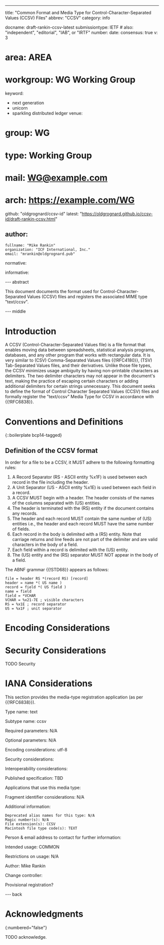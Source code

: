 ---
title: "Common Format and Media Type for Control-Character-Separated Values (CCSV) Files"
abbrev: "CCSV"
category: info

docname: draft-rankin-ccsv-latest
submissiontype: IETF  # also: "independent", "editorial", "IAB", or "IRTF"
number:
date:
consensus: true
v: 3
# area: AREA
# workgroup: WG Working Group
keyword:
 - next generation
 - unicorn
 - sparkling distributed ledger
venue:
#  group: WG
#  type: Working Group
#  mail: WG@example.com
#  arch: https://example.com/WG
  github: "oldgrognard/ccsv-id"
  latest: "https://oldgrognard.github.io/ccsv-id/draft-rankin-ccsv.html"

author:
 -
    fullname: "Mike Rankin"
    organization: "ICF International, Inc."
    email: "mrankin@oldgrognard.pub"

normative:

informative:


--- abstract

This document documents the format used for Control-Character-Separated Values (CCSV) files and registers the associated MIME type "text/ccsv".


--- middle

# Introduction

A CCSV (Control-Character-Separated Values file) is a file format that enables moving data between spreadsheets, statistical analysis programs, databases, and any other program that works with rectangular data. It is very similar to (CSV) Comma-Separated Values files {{!RFC4180}}, (TSV) Tab-Separated Values files, and their derivatives. Unlike those file types, the CCSV minimizes usage ambiguity by having non-printable characters as delimiters. The two delimiter characters may not appear in the document's text, making the practice of escaping certain characters or adding additional delimiters for certain strings unnecessary. This document seeks to define the format of Control Character Separated Values (CCSV) files and formally register the "text/ccsv" Media Type for CCSV in accordance with {{!RFC6838}}.

# Conventions and Definitions

{::boilerplate bcp14-tagged}

## Definition of the CCSV format

In order for a file to be a CCSV, it MUST adhere to the following formatting rules:

1. A Record Separator (RS - ASCII entity %x1F) is used between each record in the file including the header.
1. A Unit Separator (US - ASCII entity %x1E) is used between each field in a record.
1. A CCSV MUST begin with a header.  The header consists of the names of the columns separated with (US) entities.
1. The header is terminated with the (RS) entity if the document contains any records.
1. The header and each record MUST contain the same number of (US) entities i.e., the header and each record MUST have the same number of fields.
1. Each record in the body is delimited with a (RS) entity.  Note that carriage returns and line feeds are not part of the delimiter and are valid characters in the body of a field.
1. Each field within a record is delimited with the (US) entity.
1. The (US) entity and the (RS) separator MUST NOT appear in the body of a field.


The ABNF grammar {{!STD68}} appears as follows:

~~~~
file = header RS *(record RS) [record]
header = name *( US name )
record = field *( US field )
name = field
field = *VCHAR
VCHAR = %x21-7E ; visible characters
RS = %x1E ; record separator
US = %x1F ; unit separator
~~~~

# Encoding Considerations

# Security Considerations

TODO Security


# IANA Considerations

This section provides the media-type registration application (as per {{!RFC6838}}).

Type name: text

Subtype name: ccsv

Required parameters: N/A

Optional parameters: N/A

Encoding considerations: utf-8

Security considerations:

Interoperability considerations:

Published specification: TBD

Applications that use this media type:

Fragment identifier considerations: N/A

Additional information:

	Deprecated alias names for this type: N/A
	Magic number(s): N/A
	File extension(s): CCSV
	Macintosh file type code(s): TEXT

Person & email address to contact for further information:

Intended usage: COMMON

Restrictions on usage: N/A

Author: Mike Rankin

Change controller:

Provisional registration?


--- back

# Acknowledgments
{:numbered="false"}

TODO acknowledge.
